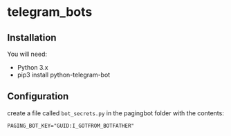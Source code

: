 # telegram_bots

## Installation

You will need:
* Python 3.x 
* pip3 install python-telegram-bot


## Configuration

create a file called `bot_secrets.py` in the pagingbot folder with the contents:
```
PAGING_BOT_KEY="GUID:I_GOTFROM_BOTFATHER"
```
